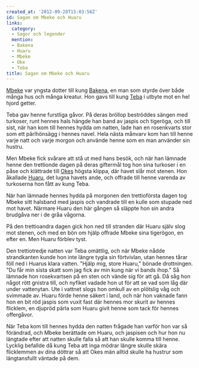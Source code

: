```yaml
---
created_at: '2012-09-28T15:03:56Z'
id: Sagan om Mbeke och Huaru
links:
  category:
  - Sagor och legender
  mention:
  - Bakena
  - Huaru
  - Mbeke
  - Oke
  - Teba
title: Sagan om Mbeke och Huaru
---
```


[Mbeke] var yngsta dotter till kung [Bakena], en man som styrde över både många hus och många
kreatur. Hon gavs till kung [Teba] i utbyte mot en hel hjord getter.

Teba gav henne furstliga gåvor. På deras bröllop beströddes sängen med turkoser, runt hennes hals
hängde han band av jaspis och tigeröga, och till sist, när han kom till hennes hydda om natten, lade
han en rosenkvarts stor som ett pärlhönsägg i hennes navel. Hela nästa månvarv kom han till henne
varje natt och varje morgon och använde henne som en man använder sin hustru.

Men Mbeke fick svårare att stå ut med hans besök, och när han lämnade henne den trettionde dagen på
deras giftermål tog hon sina turkoser i en påse och klättrade till [Okes] högsta klippa, där havet
slår mot stenen. Hon åkallade [Huaru], det lugna havets ande, och offrade till henne varenda av
turkoserna hon fått av kung Teba.

När han lämnade hennes hydda på morgonen den trettioförsta dagen tog Mbeke sitt halsband med jaspis
och vandrade till en kulle som stupade ned mot havet. Närmare Huaru den här gången så släppte hon
sin andra brudgåva ner i de gråa vågorna.

På den trettioandra dagen gick hon ned till stranden där Huaru själv slog mot stenen, och med en bön
om hjälp offrade Mbeke sina tigerögon, en efter en. Men Huaru förblev tyst.

Den trettiotredje natten var Teba omättlig, och när Mbeke nådde strandkanten kunde hon inte längre
tygla sin förtvivlan, utan hennes tårar föll ned i Huarus klara vatten. "Hjälp mig, store Huaru,"
bönade drottningen. "Du får min sista skatt som jag fick av min kung när vi bands ihop." Så lämnade
hon rosekvartsen på en sten och vände sig för att gå. Då såg hon något rött gnistra till, och
nyfiket vadade hon ut för att se vad som låg där under vattenytan. Ute i vattnet slogs hon omkull av
en plötslig våg och svimmade av. Huaru förde henne säkert i land, och när hon vaknade fann hon en
bit röd jaspis som vuxit fast där hennes mor skurit av hennes flicklem, en djupröd pärla som Huaru
givit henne som tack för hennes offergåvor.

När Teba kom till hennes hydda den natten frågade han varför hon var så förändrad, och Mbeke
berättade om Huaru, och jaspisen och hur hon nu längtade efter att natten skulle falla så att han
skulle komma till henne. Lycklig befallde då kung Teba att inga mödrar längre skulle skära
flicklemmen av dina döttrar så att Okes män alltid skulle ha hustrur som längtansfullt väntade på
dem.

  [Mbeke]: Mbeke
  [Bakena]: Bakena
  [Teba]: Teba
  [Okes]: Oke
  [Huaru]: Huaru